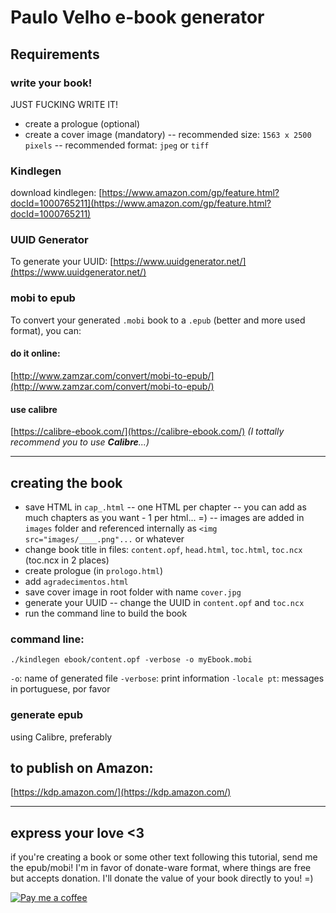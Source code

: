 # Paulo Velho e-book generator

## Requirements
### write your book!
JUST FUCKING WRITE IT!
- create a prologue (optional)
- create a cover image (mandatory)
-- recommended size: `1563 x 2500 pixels`
-- recommended format: `jpeg` or `tiff`

### Kindlegen
download kindlegen:
[https://www.amazon.com/gp/feature.html?docId=1000765211](https://www.amazon.com/gp/feature.html?docId=1000765211)

### UUID Generator
To generate your UUID:
[https://www.uuidgenerator.net/](https://www.uuidgenerator.net/)

### mobi to epub
To convert your generated `.mobi` book to a `.epub` (better and more used format), you can:
#### do it online:
[http://www.zamzar.com/convert/mobi-to-epub/](http://www.zamzar.com/convert/mobi-to-epub/)
#### use **calibre**
[https://calibre-ebook.com/](https://calibre-ebook.com/)
_(I tottally recommend you to use **Calibre**...)_

---

## creating the book

- save HTML in `cap_.html`
-- one HTML per chapter
-- you can add as much chapters as you want - 1 per html... =)
-- images are added in `images` folder and referenced internally as `<img src="images/____.png"...` or whatever
- change book title in files: `content.opf`, `head.html`, `toc.html`, `toc.ncx` (toc.ncx in 2 places)
- create prologue (in `prologo.html`)
- add `agradecimentos.html`
- save cover image in root folder with name `cover.jpg`
- generate your UUID
-- change the UUID in `content.opf` and `toc.ncx`
- run the command line to build the book


### command line:
```
./kindlegen ebook/content.opf -verbose -o myEbook.mobi
```
`-o`: name of generated file
`-verbose`: print information
`-locale pt`: messages in portuguese, por favor

### generate epub
using Calibre, preferably


## to publish on Amazon:
[https://kdp.amazon.com/](https://kdp.amazon.com/)

---
## express your love <3

if you're creating a book or some other text following this tutorial, send me the epub/mobi!
I'm in favor of donate-ware format, where things are free but accepts donation.
I'll donate the value of your book directly to you! =)

[![Pay me a coffee](https://az743702.vo.msecnd.net/cdn/kofi2.png?v=0)](https://ko-fi.com/A4243CFI)

